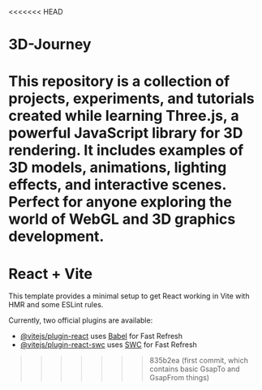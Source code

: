 <<<<<<< HEAD
# 3D-Journey
This repository is a collection of projects, experiments, and tutorials created while learning Three.js, a powerful JavaScript library for 3D rendering. It includes examples of 3D models, animations, lighting effects, and interactive scenes. Perfect for anyone exploring the world of WebGL and 3D graphics development.
=======
# React + Vite

This template provides a minimal setup to get React working in Vite with HMR and some ESLint rules.

Currently, two official plugins are available:

- [@vitejs/plugin-react](https://github.com/vitejs/vite-plugin-react/blob/main/packages/plugin-react/README.md) uses [Babel](https://babeljs.io/) for Fast Refresh
- [@vitejs/plugin-react-swc](https://github.com/vitejs/vite-plugin-react-swc) uses [SWC](https://swc.rs/) for Fast Refresh
>>>>>>> 835b2ea (first commit, which contains basic GsapTo and GsapFrom things)

